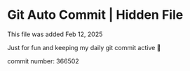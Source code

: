 # Git Auto Commit | Hidden File

This file was added Feb 12, 2025

Just for fun and keeping my daily git commit active 🤪

commit number: 366502
